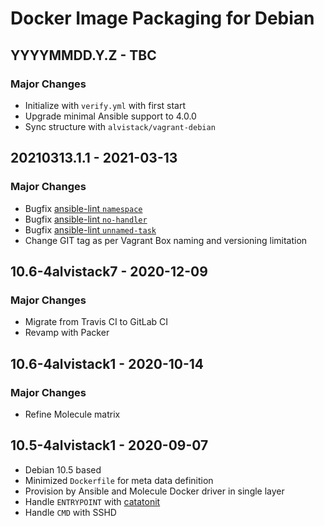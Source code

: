 # Docker Image Packaging for Debian

## YYYYMMDD.Y.Z - TBC

### Major Changes

  - Initialize with `verify.yml` with first start
  - Upgrade minimal Ansible support to 4.0.0
  - Sync structure with `alvistack/vagrant-debian`

## 20210313.1.1 - 2021-03-13

### Major Changes

  - Bugfix [ansible-lint `namespace`](https://github.com/ansible-community/ansible-lint/pull/1451)
  - Bugfix [ansible-lint `no-handler`](https://github.com/ansible-community/ansible-lint/pull/1402)
  - Bugfix [ansible-lint `unnamed-task`](https://github.com/ansible-community/ansible-lint/pull/1413)
  - Change GIT tag as per Vagrant Box naming and versioning limitation

## 10.6-4alvistack7 - 2020-12-09

### Major Changes

  - Migrate from Travis CI to GitLab CI
  - Revamp with Packer

## 10.6-4alvistack1 - 2020-10-14

### Major Changes

  - Refine Molecule matrix

## 10.5-4alvistack1 - 2020-09-07

  - Debian 10.5 based
  - Minimized `Dockerfile` for meta data definition
  - Provision by Ansible and Molecule Docker driver in single layer
  - Handle `ENTRYPOINT` with [catatonit](https://github.com/openSUSE/catatonit)
  - Handle `CMD` with SSHD
